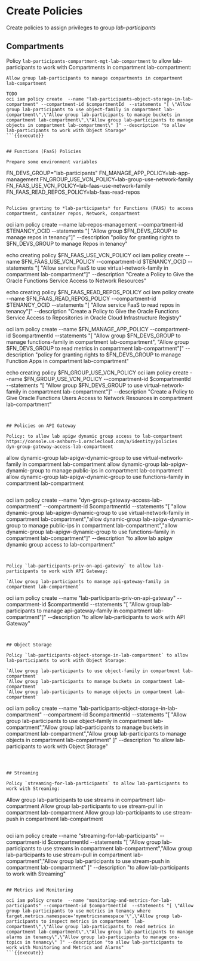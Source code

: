 # Create Policies

Create policies to assign privileges to group *lab-participants*  


## Compartments

Policy `lab-participants-compartment-mgt-lab-compartment` to allow lab-participants to work with Compartments in compartment lab-compartment:

`Allow group lab-participants to manage compartments in compartment lab-compartment`

```
TODO
oci iam policy create  --name "lab-participants-object-storage-in-lab-compartment" --compartment-id $compartmentId  --statements "[ \"Allow group lab-participants to use object-family in compartment lab-compartment\",\"Allow group lab-participants to manage buckets in compartment lab-compartment\",\"Allow group lab-participants to manage objects in compartment lab-compartment\" ]" --description "to allow lab-participants to work with Object Storage"
```{{execute}}


## Functions (FaaS) Policies

Prepare some environment variables
```
FN_DEVS_GROUP="lab-participants"
FN_MANAGE_APP_POLICY=lab-app-management
FN_GROUP_USE_VCN_POLICY=lab-group-use-network-family
FN_FAAS_USE_VCN_POLICY=lab-faas-use-network-family
FN_FAAS_READ_REPOS_POLICY=lab-faas-read-repos
```{{execute}}

Policies granting to *lab-participants* for Functions (FAAS) to access compartment, container repos, Network, compartment
```
oci iam policy create  --name lab-repos-management --compartment-id $TENANCY_OCID  --statements "[ \"Allow group $FN_DEVS_GROUP to manage repos in tenancy\"]"  --description "policy for granting rights to $FN_DEVS_GROUP to manage Repos in tenancy"

echo creating policy $FN_FAAS_USE_VCN_POLICY
oci iam policy create  --name $FN_FAAS_USE_VCN_POLICY --compartment-id $TENANCY_OCID  --statements "[ \"Allow service FaaS to use virtual-network-family in compartment lab-compartment\"]"  --description "Create a Policy to Give the Oracle Functions Service Access to Network Resources"

echo creating policy $FN_FAAS_READ_REPOS_POLICY
oci iam policy create  --name $FN_FAAS_READ_REPOS_POLICY --compartment-id $TENANCY_OCID  --statements "[ \"Allow service FaaS to read repos in tenancy\"]"  --description "Create a Policy to Give the Oracle Functions Service Access to Repositories in Oracle Cloud Infrastructure Registry"


oci iam policy create  --name $FN_MANAGE_APP_POLICY --compartment-id $compartmentId  --statements "[ \"Allow group $FN_DEVS_GROUP to manage functions-family in compartment lab-compartment\",
\"Allow group $FN_DEVS_GROUP to read metrics in compartment lab-compartment\"]" --description "policy for granting rights to $FN_DEVS_GROUP to manage Function Apps in compartment lab-compartment"

echo creating policy $FN_GROUP_USE_VCN_POLICY
oci iam policy create  --name $FN_GROUP_USE_VCN_POLICY --compartment-id $compartmentId  --statements "[ \"Allow group $FN_DEVS_GROUP to use virtual-network-family in compartment lab-compartment\"]"  --description "Create a Policy to Give Oracle Functions Users Access to Network Resources in compartment lab-compartment"
```{{execute}}


## Policies on API Gateway

Policy: to allow lab apigw dynamic group access to lab-compartment
https://console.us-ashburn-1.oraclecloud.com/a/identity/policies
dyn-group-gateway-access-lab-compartment

```
allow dynamic-group lab-apigw-dynamic-group to use virtual-network-family in compartment lab-compartment
allow dynamic-group lab-apigw-dynamic-group to manage public-ips in compartment lab-compartment
allow dynamic-group lab-apigw-dynamic-group to use functions-family in compartment lab-compartment
```

```
oci iam policy create  --name "dyn-group-gateway-access-lab-compartment" --compartment-id $compartmentId  --statements "[ \"allow dynamic-group lab-apigw-dynamic-group to use virtual-network-family in compartment lab-compartment\",\"allow dynamic-group lab-apigw-dynamic-group to manage public-ips in compartment lab-compartment\",\"allow dynamic-group lab-apigw-dynamic-group to use functions-family in compartment lab-compartment\"]" --description "to allow lab apigw dynamic group access to lab-compartment"
```{{execute}}


Policy `lab-participants-priv-on-api-gateway` to allow lab-participants to work with API Gateway:

`Allow group lab-participants to manage api-gateway-family in compartment lab-compartment`

```
oci iam policy create  --name "lab-participants-priv-on-api-gateway" --compartment-id $compartmentId  --statements "[ \"Allow group lab-participants to manage api-gateway-family in compartment lab-compartment\"]" --description "to allow lab-participants to work with API Gateway"
```{{execute}}


## Object Storage

Policy `lab-participants-object-storage-in-lab-compartment` to allow lab-participants to work with Object Storage:

`Allow group lab-participants to use object-family in compartment lab-compartment`
`Allow group lab-participants to manage buckets in compartment lab-compartment`
`Allow group lab-participants to manage objects in compartment lab-compartment`

```
oci iam policy create  --name "lab-participants-object-storage-in-lab-compartment" --compartment-id $compartmentId  --statements "[ \"Allow group lab-participants to use object-family in compartment lab-compartment\",\"Allow group lab-participants to manage buckets in compartment lab-compartment\",\"Allow group lab-participants to manage objects in compartment lab-compartment\" ]" --description "to allow lab-participants to work with Object Storage"
```{{execute}}



## Streaming

Policy `streaming-for-lab-participants` to allow lab-participants to work with Streaming:

```
Allow group lab-participants to use streams in compartment lab-compartment
Allow group lab-participants to use stream-pull in compartment lab-compartment
Allow group lab-participants to use stream-push in compartment lab-compartment
```

```
oci iam policy create  --name "streaming-for-lab-participants" --compartment-id $compartmentId  --statements "[ \"Allow group lab-participants to use streams in compartment lab-compartment\",\"Allow group lab-participants to use stream-pull in compartment lab-compartment\",\"Allow group lab-participants to use stream-push in compartment lab-compartment\" ]" --description "to allow lab-participants to work with Streaming"
```{{execute}}

## Metrics and Monitoring

oci iam policy create  --name "monitoring-and-metrics-for-lab-participants" --compartment-id $compartmentId  --statements "[ \"Allow group lab-participants to use metrics in tenancy where target.metrics.namespace='mymetricsnamespace'\",\"Allow group lab-participants to inspect metrics in compartment  lab-compartment\",\"Allow group lab-participants to read metrics in compartment lab-compartment\",\"Allow group lab-participants to manage alarms in tenancy\",\"Allow group lab-participants to manage ons-topics in tenancy\" ]" --description "to allow lab-participants to work with Monitoring and Metrics and Alarms"
```{{execute}}

